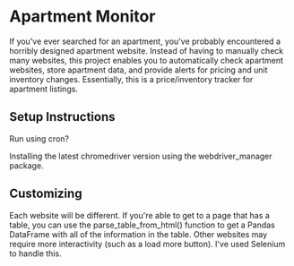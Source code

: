 # Apartment Monitor
If you've ever searched for an apartment, you've probably encountered a horribly designed apartment website. Instead of having to manually check many websites, this project enables you to automatically check apartment websites, store apartment data, and provide alerts for pricing and unit inventory changes. Essentially, this is a price/inventory tracker for apartment listings.

## Setup Instructions


Run using cron?

Installing the latest chromedriver version using the webdriver_manager package.

## Customizing
Each website will be different. If you're able to get to a page that has a table, you can use the parse_table_from_html() function to get a Pandas DataFrame with all of the information in the table. Other websites may require more interactivity (such as a load more button). I've used Selenium to handle this.

